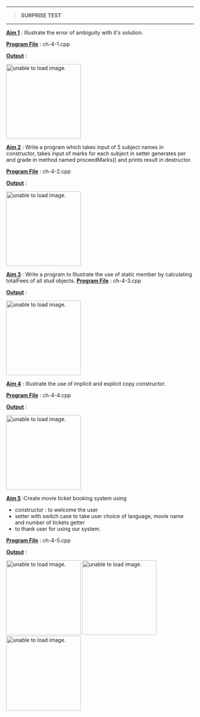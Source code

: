 ***
> **SURPRISE TEST**
***

<u>**Aim 1**</u> :  Illustrate the error of ambiguity with it's solution.

<u>**Program File**</u> : ch-4-1.cpp

<u>**Output**</u> :

<img src="https://user-images.githubusercontent.com/114164037/210118091-2203a83c-3b0b-4ff1-a046-b57f3876bc01.png" height = "200px" alt = "unable to load image.">

<u>**Aim 2**</u> : Write a program which takes input of 5 subject names in constructor, takes input of marks for each subject in setter generates per and grade in method named proceedMarks() and prints result in destructor.

<u>**Program File**</u> : ch-4-2.cpp

<u>**Output**</u> :

<img src="https://user-images.githubusercontent.com/114164037/210118110-5d7ec02c-4806-423d-919a-b527175b9794.png" height = "200px" alt = "unable to load image.">

<u>**Aim 3**</u> : Write a program to Illustrate the use of static member by calculating totalFees of all stud objects.
<u>**Program File**</u> : ch-4-3.cpp

<u>**Output**</u> :

<img src="https://user-images.githubusercontent.com/114164037/210118117-b1b09204-fc79-4749-9fe4-b65ec9438a09.png" height = "200px" alt = "unable to load image.">

<u>**Aim 4**</u> :  Illustrate the use of implicit and explicit copy constructor.

<u>**Program File**</u> : ch-4-4.cpp

<u>**Output**</u> :

<img src="https://user-images.githubusercontent.com/114164037/210118163-f4a5f32a-06aa-4ab2-9f4b-8d5cc4327dda.png" height = "200px" alt = "unable to load image.">

<u>**Aim 5**</u> :Create movie ticket booking system using 

- constructor : to welcome the user 
- setter with switch case to take user choice of language, movie name and number of tickets getter
- to thank user for using our system.

<u>**Program File**</u> : ch-4-5.cpp

<u>**Output**</u> :

<img src="https://user-images.githubusercontent.com/114164037/210118177-5452d94b-8d18-4848-b5d6-714867330e36.png" height = "200px" alt = "unable to load image.">
<img src="https://user-images.githubusercontent.com/114164037/210118196-d77499a5-f8cf-4a87-ac04-f9df96cf5786.png" height = "200px" alt = "unable to load image.">
<img src="https://user-images.githubusercontent.com/114164037/210118208-7bd8b76d-f8f6-48aa-afad-9b3d70297179.png" height = "200px" alt = "unable to load image.">

